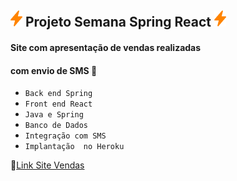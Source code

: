 ## ![DevSuperior logo](https://raw.githubusercontent.com/devsuperior/bds-assets/main/ds/devsuperior-logo-small.png) Projeto Semana Spring React ![DevSuperior logo](https://raw.githubusercontent.com/devsuperior/bds-assets/main/ds/devsuperior-logo-small.png)



#### Site com apresentação de vendas realizadas

####  com envio de SMS :calling: 

- `Back end Spring` 
- `Front end React`
- `Java e Spring`
- `Banco de Dados`
- `Integração com SMS`
- `Implantação  no Heroku`



:link:[Link Site Vendas](https://dsmeta-eaemafe.netlify.app/)

